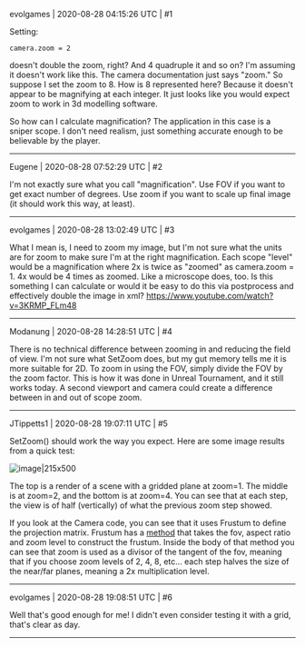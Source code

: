 evolgames | 2020-08-28 04:15:26 UTC | #1

Setting:
```
camera.zoom = 2
```
doesn't double the zoom, right? And 4 quadruple it and so on? I'm assuming it doesn't work like this.
The camera documentation just says "zoom." So suppose I set the zoom to 8. How is 8 represented here? Because it doesn't appear to be magnifying at each integer. It just looks like you would expect zoom to work in 3d modelling software.

So how can I calculate magnification? The application in this case is a sniper scope. I don't need realism, just something accurate enough to be believable by the player.

-------------------------

Eugene | 2020-08-28 07:52:29 UTC | #2

I'm not exactly sure what you call "magnification".
Use FOV if you want to get exact number of degrees.
Use zoom if you want to scale up final image (it should work this way, at least).

-------------------------

evolgames | 2020-08-28 13:02:49 UTC | #3

What I mean is, I need to zoom my image, but I'm not sure what the units are for zoom to make sure I'm at the right magnification.
Each scope "level" would be a magnification where 2x is twice as "zoomed" as camera.zoom = 1. 4x would be 4 times as zoomed.
Like a microscope does, too.
Is this something I can calculate or would it be easy to do this via postprocess and effectively double the image in xml?
https://www.youtube.com/watch?v=3KRMP_FLm48

-------------------------

Modanung | 2020-08-28 14:28:51 UTC | #4

There is no technical difference between zooming in and reducing the field of view. I'm not sure what SetZoom does, but my gut memory tells me it is more suitable for 2D. To zoom in using the FOV, simply divide the FOV by the zoom factor. This is how it was done in Unreal Tournament, and it still works today.
A second viewport and camera could create a difference between in and out of scope zoom.

-------------------------

JTippetts1 | 2020-08-28 19:07:11 UTC | #5

SetZoom() should work the way you expect. Here are some image results from a quick test:

![image|215x500](upload://bkHBvDu6zmLOcX51OJz12TE1qzi.jpeg) 

The top is a render of a scene with a gridded plane at zoom=1. The middle is at zoom=2, and the bottom is at zoom=4. You can see that at each step, the view is of half (vertically) of what the previous zoom step showed.

If you look at the Camera code, you can see that it uses Frustum to define the projection matrix. Frustum has a [method](https://github.com/urho3d/Urho3D/blob/master/Source/Urho3D/Math/Frustum.cpp#L75) that takes the fov, aspect ratio and zoom level to construct the frustum. Inside the body of that method you can see that zoom is used as a divisor of the tangent of the fov, meaning that if you choose zoom levels of 2, 4, 8, etc... each step halves the size of the near/far planes, meaning a 2x multiplication level.

-------------------------

evolgames | 2020-08-28 19:08:51 UTC | #6

Well that's good enough for me!
I didn't even consider testing it with a grid, that's clear as day.

-------------------------

